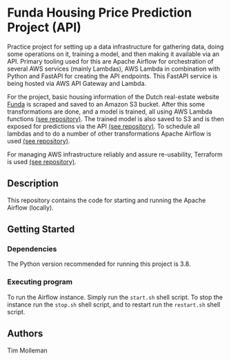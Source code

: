 # Funda Housing Price Prediction Project (API)

Practice project for setting up a data infrastructure for gathering data, doing some operations on it,
training a model, and then making it available via an API. Primary tooling used for this are Apache Airflow for orchestration of
several AWS services (mainly Lambdas), AWS Lambda in combination with Python and FastAPI for creating the API endpoints.
This FastAPI service is being hosted via AWS API Gateway and Lambda.

For the project, basic housing information of the Dutch real-estate website [Funda](https://www.funda.nl/) is scraped and saved
to an Amazon S3 bucket. After this some transformations are done, and a model is trained, all using AWS Lambda functions
[(see repository)](https://github.com/TimMolleman/funda-link-scraper). The trained  model is also saved to S3 and is then exposed for predictions via the 
API [(see repository)](https://github.com/TimMolleman/funda-api). To schedule all lambdas and to do a number of other
transformations Apache Airflow is used [(see repository)](https://github.com/TimMolleman/funda-airflow).

For managing AWS infrastructure reliably and assure re-usability, Terraform is used [(see repository)](https://github.com/TimMolleman/funda-terraform).

## Description
This repository contains the code for starting and running the Apache Airflow (locally).

## Getting Started

### Dependencies
The Python version recommended for running this project is 3.8.

### Executing program
To run the Airflow instance. Simply run the `start.sh` shell script. To stop the instance run the 
`stop.sh` shell script, and to restart run the `restart.sh` shell script.

## Authors
Tim Molleman
